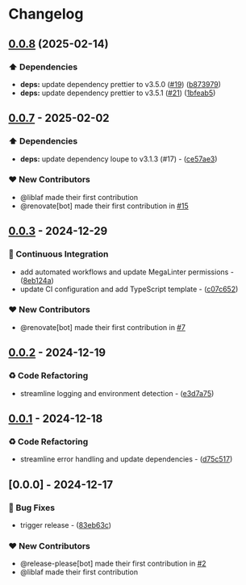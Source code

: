 # Changelog

## [0.0.8](https://github.com/liblaf/utils.ts/compare/v0.0.7...v0.0.8) (2025-02-14)


### ⬆️ Dependencies

* **deps:** update dependency prettier to v3.5.0 ([#19](https://github.com/liblaf/utils.ts/issues/19)) ([b873979](https://github.com/liblaf/utils.ts/commit/b873979a51e231e4bc6b924c16cfc21bc0721d7f))
* **deps:** update dependency prettier to v3.5.1 ([#21](https://github.com/liblaf/utils.ts/issues/21)) ([1bfeab5](https://github.com/liblaf/utils.ts/commit/1bfeab586e13c7a01ec07a825f7c75125d166620))

## [0.0.7](https://github.com/liblaf/utils.ts/compare/v0.0.6..v0.0.7) - 2025-02-02

### ⬆️ Dependencies

- **deps:** update dependency loupe to v3.1.3 (#17) - ([ce57ae3](https://github.com/liblaf/utils.ts/commit/ce57ae3d117bb3bfe6b3a008477621e2ab5bed35))

### ❤️ New Contributors

- @liblaf made their first contribution
- @renovate[bot] made their first contribution in [#15](https://github.com/liblaf/utils.ts/pull/15)

## [0.0.3](https://github.com/liblaf/utils.ts/compare/v0.0.2..v0.0.3) - 2024-12-29

### 🔧 Continuous Integration

- add automated workflows and update MegaLinter permissions - ([8eb124a](https://github.com/liblaf/utils.ts/commit/8eb124a18a30373e8807dcc43b385e0c58c64c2b))
- update CI configuration and add TypeScript template - ([c07c652](https://github.com/liblaf/utils.ts/commit/c07c6525b955dd6e79238daef6271b7f3c15d672))

### ❤️ New Contributors

- @renovate[bot] made their first contribution in [#7](https://github.com/liblaf/utils.ts/pull/7)

## [0.0.2](https://github.com/liblaf/utils.ts/compare/v0.0.1..v0.0.2) - 2024-12-19

### ♻ Code Refactoring

- streamline logging and environment detection - ([e3d7a75](https://github.com/liblaf/utils.ts/commit/e3d7a75436b2a30ed5ade656c12f61fa81cf8c32))

## [0.0.1](https://github.com/liblaf/utils.ts/compare/v0.0.0..v0.0.1) - 2024-12-18

### ♻ Code Refactoring

- streamline error handling and update dependencies - ([d75c517](https://github.com/liblaf/utils.ts/commit/d75c517dd0a4355dea9247cc530626ec02eed12e))

## [0.0.0] - 2024-12-17

### 🐛 Bug Fixes

- trigger release - ([83eb63c](https://github.com/liblaf/utils.ts/commit/83eb63c976a6255212ae5f9b99b7b762b473ffb1))

### ❤️ New Contributors

- @release-please[bot] made their first contribution in [#2](https://github.com/liblaf/utils.ts/pull/2)
- @liblaf made their first contribution
